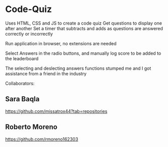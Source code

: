 # Code-Quiz
Uses HTML, CSS and JS to create a code quiz
Get questions to display one after another 
Set a timer that subtracts and adds as questions are answered correctly or incorrectly 

Run application in browser, no extensions are needed 

Select Answers in the radio buttons, and manually log score to be added to the leaderboard

The selecting and deslecting answers functions stumped me and I got assistance from a friend in the industry


Collaborators:
## Sara Baqla
https://github.com/missatrox44?tab=repositories

## Roberto Moreno
https://github.com/rmoreno162303
